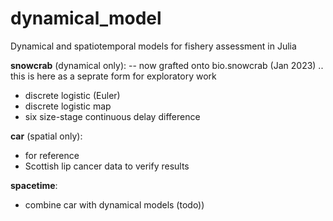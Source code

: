 # dynamical_model

Dynamical and spatiotemporal models for fishery assessment in Julia

**snowcrab** (dynamical only): -- now grafted onto bio.snowcrab (Jan 2023) .. this is here as a seprate form for exploratory work

- discrete logistic (Euler)
- discrete logistic map
- six size-stage continuous delay difference

**car** (spatial only):

- for reference
- Scottish lip cancer data to verify results

**spacetime**:

- combine car with dynamical models (todo))
